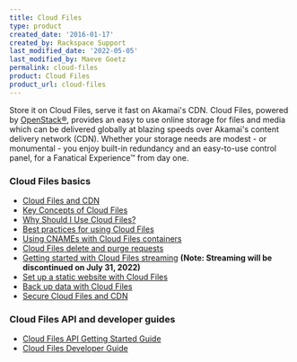```yaml
---
title: Cloud Files
type: product
created_date: '2016-01-17'
created_by: Rackspace Support
last_modified_date: '2022-05-05'
last_modified_by: Maeve Goetz
permalink: cloud-files
product: Cloud Files
product_url: cloud-files
---
```


Store it on Cloud Files, serve it fast on Akamai's CDN. Cloud Files, powered by
[OpenStack&reg;](https://www.rackspace.com/openstack), provides an
easy to use online storage for files and media which can be delivered globally
at blazing speeds over Akamai's content delivery network (CDN). Whether your
storage needs are modest - or monumental - you enjoy built-in redundancy and an
easy-to-use control panel, for a Fanatical Experience&trade; from day one.

###  Cloud Files basics

- [Cloud Files and CDN](/support/how-to/getting-started-with-cloud-files-and-cdn/)
- [Key Concepts of Cloud Files](/support/how-to/cloud-files-key-concepts)
- [Why Should I Use Cloud Files?](/support/how-to/why-choose-cloud-files)
- [Best practices for using Cloud Files](/support/how-to/best-practices-for-using-cloud-files)
- [Using CNAMEs with Cloud Files containers](/support/how-to/using-cnames-with-cloud-files-containers)
- [Cloud Files delete and purge requests](/support/how-to/cloud-files-deletion-and-purge-requests)
- [Getting started with Cloud Files streaming](/support/how-to/getting-started-with-cloud-files-streaming/) **(Note: Streaming will be discontinued on July 31, 2022)**
- [Set up a static website with Cloud Files](/support/how-to/set-up-a-static-website-with-cloud-files/)
- [Back up data with Cloud Files](/support/how-to/back-up-data-with-cloud-files/)
- [Secure Cloud Files and CDN](/support/how-to/secure-cloud-files-and-cdn-urls/)

###  Cloud Files API and developer guides

- [Cloud Files API Getting Started Guide](https://docs.rackspace.com/docs/cloud-files/v1/getting-started/)
- [Cloud Files Developer Guide](https://docs.rackspace.com/docs/cloud-files/v1/)
